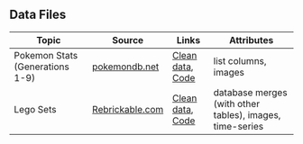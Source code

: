 ## Data Files

| Topic | Source | Links | Attributes |
| ----- | ----- | ----- | ----- |
| Pokemon Stats (Generations 1-9) | [pokemondb.net](https://pokemondb.net/pokedex/all) | [Clean data](clean/pokemon_gen_1-9.csv), [Code](code/pokemon.R) | list columns, images |
| Lego Sets | [Rebrickable.com](https://cdn.rebrickable.com/media/downloads/sets.csv.gz) | [Clean data](clean/lego-sets.csv), [Code](code/lego-sets.R) | database merges (with other tables), images, time-series |

